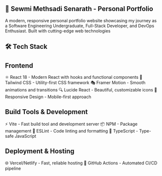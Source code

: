 ## 🚀 Sewmi Methsadi Senarath - Personal Portfolio
A modern, responsive personal portfolio website showcasing my journey as a Software Engineering Undergraduate, Full-Stack Developer, and DevOps Enthusiast. Built with cutting-edge web technologies

## 🛠️ Tech Stack
## Frontend

⚛️ React 18 - Modern React with hooks and functional components
🎨 Tailwind CSS - Utility-first CSS framework
🎭 Framer Motion - Smooth animations and transitions
🔍 Lucide React - Beautiful, customizable icons
📱 Responsive Design - Mobile-first approach

## Build Tools & Development

⚡ Vite - Fast build tool and development server
📦 NPM - Package management
🔧 ESLint - Code linting and formatting
🎯 TypeScript - Type-safe JavaScript

## Deployment & Hosting

🌐 Vercel/Netlify - Fast, reliable hosting
🔄 GitHub Actions - Automated CI/CD pipeline